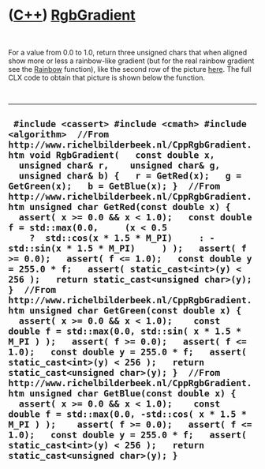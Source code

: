 



 

 

 

 

 

([C++](Cpp.htm)) [RgbGradient](CppRgbGradient.htm)
==================================================

 

For a value from 0.0 to 1.0, return three unsigned chars that when
aligned show more or less a rainbow-like gradient (but for the real
rainbow gradient see the [Rainbow](CppRainbow.htm) function), like the
second row of the picture [here](CppRainbow.PNG). The full CLX code to
obtain that picture is shown below the function.

 

  ------------------------------------------------------------------------------------------------------------------------------------------------------------------------------------------------------------------------------------------------------------------------------------------------------------------------------------------------------------------------------------------------------------------------------------------------------------------------------------------------------------------------------------------------------------------------------------------------------------------------------------------------------------------------------------------------------------------------------------------------------------------------------------------------------------------------------------------------------------------------------------------------------------------------------------------------------------------------------------------------------------------------------------------------------------------------------------------------------------------------------------------------------------------------------------------------------------------------------------------------------------------------------------------------------------------------------------------------------------------------------------------------------------------------------
  ` #include <cassert> #include <cmath> #include <algorithm>  //From http://www.richelbilderbeek.nl/CppRgbGradient.htm void RgbGradient(   const double x,    unsigned char& r,    unsigned char& g,    unsigned char& b) {   r = GetRed(x);   g = GetGreen(x);   b = GetBlue(x); }  //From http://www.richelbilderbeek.nl/CppRgbGradient.htm unsigned char GetRed(const double x) {   assert( x >= 0.0 && x < 1.0);   const double f = std::max(0.0,     (x < 0.5     ?  std::cos(x * 1.5 * M_PI)     : -std::sin(x * 1.5 * M_PI)     ) );   assert( f >= 0.0);   assert( f <= 1.0);   const double y = 255.0 * f;   assert( static_cast<int>(y) < 256 );   return static_cast<unsigned char>(y); }  //From http://www.richelbilderbeek.nl/CppRgbGradient.htm unsigned char GetGreen(const double x) {   assert( x >= 0.0 && x < 1.0);    const double f = std::max(0.0, std::sin( x * 1.5 * M_PI ) );   assert( f >= 0.0);   assert( f <= 1.0);   const double y = 255.0 * f;   assert( static_cast<int>(y) < 256 );   return static_cast<unsigned char>(y); }  //From http://www.richelbilderbeek.nl/CppRgbGradient.htm unsigned char GetBlue(const double x) {   assert( x >= 0.0 && x < 1.0);    const double f = std::max(0.0, -std::cos( x * 1.5 * M_PI ) );    assert( f >= 0.0);   assert( f <= 1.0);   const double y = 255.0 * f;   assert( static_cast<int>(y) < 256 );   return static_cast<unsigned char>(y); }`
  ------------------------------------------------------------------------------------------------------------------------------------------------------------------------------------------------------------------------------------------------------------------------------------------------------------------------------------------------------------------------------------------------------------------------------------------------------------------------------------------------------------------------------------------------------------------------------------------------------------------------------------------------------------------------------------------------------------------------------------------------------------------------------------------------------------------------------------------------------------------------------------------------------------------------------------------------------------------------------------------------------------------------------------------------------------------------------------------------------------------------------------------------------------------------------------------------------------------------------------------------------------------------------------------------------------------------------------------------------------------------------------------------------------------------------

 

 

 

 

 





 



